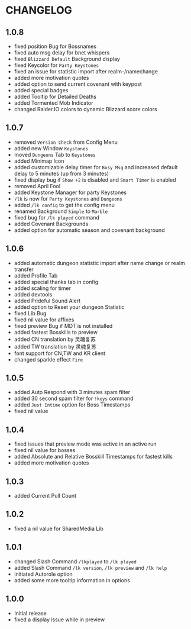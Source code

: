 # CHANGELOG

## 1.0.8

- fixed position Bug for Bossnames
- fixed auto msg delay for bnet whispers
- fixed ``Blizzard Default`` Background display
- fixed Keycolor for ``Party Keystones``
- fixed an issue for statistic import after realm-/namechange
- added more motivation quotes
- added option to send current covenant with keypost
- added special badges
- added Tooltip for Detailed Deaths
- added Tormented Mob Indicator
- changed Raider.IO colors to dynamic Blizzard score colors

## 1.0.7

- removed ``Version Check`` from Config Menu
- added new Window ``Keystones``
- moved ``Dungeons`` Tab to ``Keystones``
- added Minimap Icon
- added customizable delay timer for ``Busy Msg`` and increased default delay to 5 minutes (up from 3 minutes)
- fixed display bug if ``Show +2`` is disabled and ``Smart Timer`` is enabled
- removed April Fool
- added Keystone Manager for party Keystones
- ``/lk`` is now for ``Party Keystones`` and ``Dungeons``
- added ``/lk config`` to get the config menu
- renamed Background ``Simple`` to ``Marble``
- fixed bug for ``/lk played`` command
- added Covenant Backgrounds
- added option for automatic season and covenant background

## 1.0.6

- added automatic dungeon statistic import after name change or realm transfer
- added Profile Tab
- added special thanks tab in config
- added scaling for timer
- added devtools
- added Prideful Sound Alert
- added option to Reset your dungeon Statistic
- fixed Lib Bug
- fixed nil value for affixes
- fixed preview Bug if MDT is not installed
- added fastest Bosskills to preview
- added CN translation by 灵魂复苏
- added TW translation by 灵魂复苏
- font support for CN,TW and KR client
- changed sparkle effect ``Fire``

## 1.0.5

- added Auto Respond with 3 minutes spam filter
- added 30 second spam filter for ``!keys`` command
- added ``Just Intime`` option for Boss Timestamps
- fixed nil value

## 1.0.4

- fixed issues that preview mode was active in an active run
- fixed nil value for bosses
- added Absolute and Relative Bosskill Timestamps for fastest kills
- added more motivation quotes

## 1.0.3

- added Current Pull Count

## 1.0.2

- fixed a nil value for SharedMedia Lib

## 1.0.1

- changed Slash Command ``/lkplayed`` to ``/lk played``
- added Slash Command ``/lk version``, ``/lk preview`` and ``/lk help``
- initiated Autorole option
- added some more tooltip information in options

## 1.0.0

- Initial release
- fixed a display issue while in preview